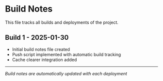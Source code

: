 # Build Notes

This file tracks all builds and deployments of the project.

## Build 1 - 2025-01-30
- Initial build notes file created
- Push script implemented with automatic build tracking
- Cache clearer integration added

---
*Build notes are automatically updated with each deployment*
